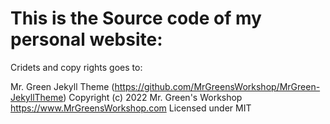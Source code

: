 
# This is the Source code of my personal website:

Cridets and copy rights goes to: 

  Mr. Green Jekyll Theme (https://github.com/MrGreensWorkshop/MrGreen-JekyllTheme)
  Copyright (c) 2022 Mr. Green's Workshop https://www.MrGreensWorkshop.com
  Licensed under MIT
